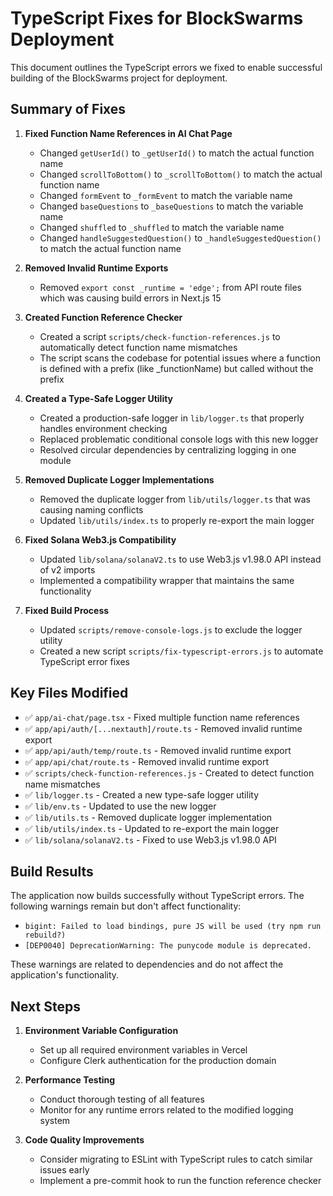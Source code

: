 # TypeScript Fixes for BlockSwarms Deployment

This document outlines the TypeScript errors we fixed to enable successful building of the BlockSwarms project for deployment.

## Summary of Fixes

1. **Fixed Function Name References in AI Chat Page**
   - Changed `getUserId()` to `_getUserId()` to match the actual function name
   - Changed `scrollToBottom()` to `_scrollToBottom()` to match the actual function name
   - Changed `formEvent` to `_formEvent` to match the variable name
   - Changed `baseQuestions` to `_baseQuestions` to match the variable name
   - Changed `shuffled` to `_shuffled` to match the variable name
   - Changed `handleSuggestedQuestion()` to `_handleSuggestedQuestion()` to match the actual function name

2. **Removed Invalid Runtime Exports**
   - Removed `export const _runtime = 'edge';` from API route files which was causing build errors in Next.js 15

3. **Created Function Reference Checker**
   - Created a script `scripts/check-function-references.js` to automatically detect function name mismatches
   - The script scans the codebase for potential issues where a function is defined with a prefix (like _functionName) but called without the prefix

4. **Created a Type-Safe Logger Utility**
   - Created a production-safe logger in `lib/logger.ts` that properly handles environment checking
   - Replaced problematic conditional console logs with this new logger
   - Resolved circular dependencies by centralizing logging in one module

5. **Removed Duplicate Logger Implementations**
   - Removed the duplicate logger from `lib/utils/logger.ts` that was causing naming conflicts
   - Updated `lib/utils/index.ts` to properly re-export the main logger

6. **Fixed Solana Web3.js Compatibility**
   - Updated `lib/solana/solanaV2.ts` to use Web3.js v1.98.0 API instead of v2 imports
   - Implemented a compatibility wrapper that maintains the same functionality

7. **Fixed Build Process**
   - Updated `scripts/remove-console-logs.js` to exclude the logger utility
   - Created a new script `scripts/fix-typescript-errors.js` to automate TypeScript error fixes

## Key Files Modified

- ✅ `app/ai-chat/page.tsx` - Fixed multiple function name references
- ✅ `app/api/auth/[...nextauth]/route.ts` - Removed invalid runtime export
- ✅ `app/api/auth/temp/route.ts` - Removed invalid runtime export
- ✅ `app/api/chat/route.ts` - Removed invalid runtime export
- ✅ `scripts/check-function-references.js` - Created to detect function name mismatches
- ✅ `lib/logger.ts` - Created a new type-safe logger utility
- ✅ `lib/env.ts` - Updated to use the new logger
- ✅ `lib/utils.ts` - Removed duplicate logger implementation
- ✅ `lib/utils/index.ts` - Updated to re-export the main logger
- ✅ `lib/solana/solanaV2.ts` - Fixed to use Web3.js v1.98.0 API

## Build Results

The application now builds successfully without TypeScript errors. The following warnings remain but don't affect functionality:

- `bigint: Failed to load bindings, pure JS will be used (try npm run rebuild?)`
- `[DEP0040] DeprecationWarning: The punycode module is deprecated.`

These warnings are related to dependencies and do not affect the application's functionality.

## Next Steps

1. **Environment Variable Configuration**
   - Set up all required environment variables in Vercel
   - Configure Clerk authentication for the production domain

2. **Performance Testing**
   - Conduct thorough testing of all features
   - Monitor for any runtime errors related to the modified logging system

3. **Code Quality Improvements**
   - Consider migrating to ESLint with TypeScript rules to catch similar issues early
   - Implement a pre-commit hook to run the function reference checker
